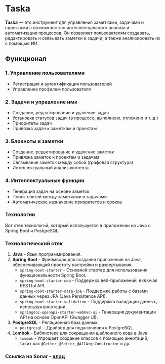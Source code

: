 # Taska
**Taska** — это инструмент для управления заметками, задачами и проектами с возможностью интеллектуального анализа и автоматизации процессов. Он позволяет пользователям создавать, редактировать и связывать заметки и задачи, а также анализировать их с помощью ИИ.

## Функционал

### 1. Управление пользователями
- Регистрация и аутентификация пользователей
- Управление профилем пользователя

### 2. Задачи и управление ими
- Создание, редактирование и удаление задач
- Установка статусов задач (в процессе, выполнено, отложено и т. д.)
- Приоритеты задач
- Привязка задач к заметкам и проектам

### 3. Блокноты и заметки
- Создание, редактирование и удаление заметок
- Привязка заметок к проектам и задачам
- Связывание заметок между собой (графовая структура)
- Интеллектуальный анализ контента

### 4. Интеллектуальные функции
- Генерация задач на основе заметок
- Поиск связей между заметками и задачами
- Автоматическое назначение приоритетов и сроков

### Технологии
Вот стек технологий, который используется в приложении на Java с Spring Boot и PostgreSQL:

### Технологический стек

1. **Java** - Язык программирования.
2. **Spring Boot** - Фреймворк для создания приложений на Java, обеспечивающий простоту настройки и развертывания.
   - `spring-boot-starter` - Основной стартер для использования функциональности Spring Boot.
   - `spring-boot-starter-web` - Поддержка веб-приложений, включая RESTful API.
   - `spring-boot-starter-data-jpa` - Поддержка работы с базами данных через JPA (Java Persistence API).
   - `spring-boot-starter-validation` - Поддержка валидации данных, используя аннотации.
   - `springdoc-openapi-starter-webmvc-ui` - Генерация документации API на основе OpenAPI (Swagger UI).
3. **PostgreSQL** - Реляционная база данных.
   - `postgresql` - Драйвер для подключения к PostgreSQL.
4. **Lombok** - Библиотека для сокращения шаблонного кода в Java.
   - `lombok` - Упрощает создание классов с помощью аннотаций, таких как `@Getter`, `@Setter`, `@AllArgsConstructor` и др.


### Ссылка на Sonar - [клац](https://sonarcloud.io/project/overview?id=Anton-Euro_taska)
